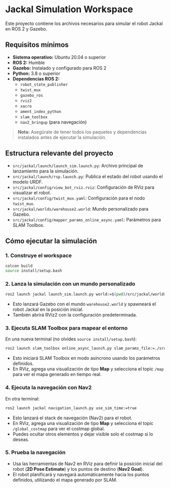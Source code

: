 # Jackal Simulation Workspace

Este proyecto contiene los archivos necesarios para simular el robot Jackal en ROS 2 y Gazebo.

## Requisitos mínimos

- **Sistema operativo:** Ubuntu 20.04 o superior
- **ROS 2:** Humble
- **Gazebo:** Instalado y configurado para ROS 2
- **Python:** 3.8 o superior
- **Dependencias ROS 2:**  
  - `robot_state_publisher`
  - `twist_mux`
  - `gazebo_ros`
  - `rviz2`
  - `xacro`
  - `ament_index_python`
  - `slam_toolbox`
  - `nav2_bringup` (para navegación)

> **Nota:** Asegúrate de tener todos los paquetes y dependencias instalados antes de ejecutar la simulación.

## Estructura relevante del proyecto

- `src/jackal/launch/launch_sim.launch.py`: Archivo principal de lanzamiento para la simulación.
- `src/jackal/launch/rsp.launch.py`: Publica el estado del robot usando el modelo URDF.
- `src/jackal/config/view_bot_rviz.rviz`: Configuración de RViz para visualizar el robot.
- `src/jackal/config/twist_mux.yaml`: Configuración para el nodo `twist_mux`.
- `src/jackal/worlds/warehouse2.world`: Mundo personalizado para Gazebo.
- `src/jackal/config/mapper_params_online_async.yaml`: Parámetros para SLAM Toolbox.

## Cómo ejecutar la simulación

### 1. Construye el workspace

```sh
colcon build
source install/setup.bash
```

### 2. Lanza la simulación con un mundo personalizado

```sh
ros2 launch jackal launch_sim.launch.py world:=$(pwd)/src/jackal/worlds/warehouse2.world
```

- Esto lanzará Gazebo con el mundo `warehouse2.world` y spawneará el robot Jackal en la posición inicial.
- También abrirá RViz2 con la configuración predeterminada.

### 3. Ejecuta SLAM Toolbox para mapear el entorno

En una nueva terminal (no olvides `source install/setup.bash`):

```sh
ros2 launch slam_toolbox online_async_launch.py slam_params_file:=./src/jackal/config/mapper_params_online_async.yaml use_sim_time:=true
```

- Esto iniciará SLAM Toolbox en modo asíncrono usando los parámetros definidos.
- En RViz, agrega una visualización de tipo **Map** y selecciona el topic `/map` para ver el mapa generado en tiempo real.

### 4. Ejecuta la navegación con Nav2

En otra terminal:

```sh
ros2 launch jackal navigation_launch.py use_sim_time:=true
```

- Esto lanzará el stack de navegación (Nav2) para el robot.
- En RViz, agrega una visualización de tipo **Map** y selecciona el topic `/global_costmap` para ver el costmap global.
- Puedes ocultar otros elementos y dejar visible solo el costmap si lo deseas.

### 5. Prueba la navegación

- Usa las herramientas de Nav2 en RViz para definir la posición inicial del robot (**2D Pose Estimate**) y los puntos de destino (**Nav2 Goal**).
- El robot planificará y navegará automáticamente hacia los puntos definidos, utilizando el mapa generado por SLAM.
